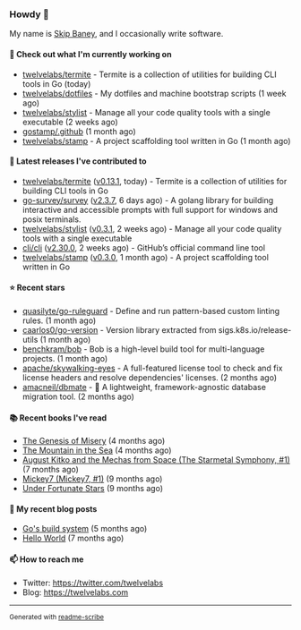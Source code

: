 ### Howdy 👋

My name is [Skip Baney](https://twelvelabs.com), and I occasionally write software.

#### 👷 Check out what I'm currently working on

- [twelvelabs/termite](https://github.com/twelvelabs/termite) - Termite is a collection of utilities for building CLI tools in Go (today)
- [twelvelabs/dotfiles](https://github.com/twelvelabs/dotfiles) - My dotfiles and machine bootstrap scripts  (1 week ago)
- [twelvelabs/stylist](https://github.com/twelvelabs/stylist) - Manage all your code quality tools with a single executable (2 weeks ago)
- [gostamp/.github](https://github.com/gostamp/.github) (1 month ago)
- [twelvelabs/stamp](https://github.com/twelvelabs/stamp) - A project scaffolding tool written in Go (1 month ago)

#### 🔭 Latest releases I've contributed to

- [twelvelabs/termite](https://github.com/twelvelabs/termite) ([v0.13.1](https://github.com/twelvelabs/termite/releases/tag/v0.13.1), today) - Termite is a collection of utilities for building CLI tools in Go
- [go-survey/survey](https://github.com/go-survey/survey) ([v2.3.7](https://github.com/go-survey/survey/releases/tag/v2.3.7), 6 days ago) - A golang library for building interactive and accessible prompts with full support for windows and posix terminals.
- [twelvelabs/stylist](https://github.com/twelvelabs/stylist) ([v0.3.1](https://github.com/twelvelabs/stylist/releases/tag/v0.3.1), 2 weeks ago) - Manage all your code quality tools with a single executable
- [cli/cli](https://github.com/cli/cli) ([v2.30.0](https://github.com/cli/cli/releases/tag/v2.30.0), 2 weeks ago) - GitHub’s official command line tool
- [twelvelabs/stamp](https://github.com/twelvelabs/stamp) ([v0.3.0](https://github.com/twelvelabs/stamp/releases/tag/v0.3.0), 1 month ago) - A project scaffolding tool written in Go

#### ⭐ Recent stars

- [quasilyte/go-ruleguard](https://github.com/quasilyte/go-ruleguard) - Define and run pattern-based custom linting rules. (1 month ago)
- [caarlos0/go-version](https://github.com/caarlos0/go-version) - Version library extracted from sigs.k8s.io/release-utils (1 month ago)
- [benchkram/bob](https://github.com/benchkram/bob) - Bob is a high-level build tool for multi-language projects. (1 month ago)
- [apache/skywalking-eyes](https://github.com/apache/skywalking-eyes) - A full-featured license tool to check and fix license headers and resolve dependencies&#39; licenses. (2 months ago)
- [amacneil/dbmate](https://github.com/amacneil/dbmate) - :rocket: A lightweight, framework-agnostic database migration tool. (2 months ago)

#### 📚 Recent books I've read

- [The Genesis of Misery](https://www.goodreads.com/review/show/4961676783?utm_medium=api&amp;utm_source=rss) (4 months ago)
- [The Mountain in the Sea](https://www.goodreads.com/review/show/5027288300?utm_medium=api&amp;utm_source=rss) (4 months ago)
- [August Kitko and the Mechas from Space (The Starmetal Symphony, #1)](https://www.goodreads.com/review/show/5100246985?utm_medium=api&amp;utm_source=rss) (7 months ago)
- [Mickey7 (Mickey7, #1)](https://www.goodreads.com/review/show/4962790910?utm_medium=api&amp;utm_source=rss) (9 months ago)
- [Under Fortunate Stars](https://www.goodreads.com/review/show/4813809207?utm_medium=api&amp;utm_source=rss) (9 months ago)

#### 📜 My recent blog posts

- [Go&#39;s build system](https://twelvelabs.com/2023/01/02/go-build-system/) (5 months ago)
- [Hello World](https://twelvelabs.com/2022/11/20/hello-world/) (7 months ago)

#### 📫 How to reach me

- Twitter: <https://twitter.com/twelvelabs>
- Blog: <https://twelvelabs.com>

---

<sup>Generated with [readme-scribe](https://github.com/muesli/readme-scribe)</sup>
